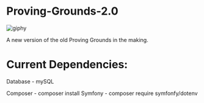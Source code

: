 # Proving-Grounds-2.0

![giphy](https://github.com/Henke-gh/Proving-Grounds-2.0/assets/77665143/25700d1e-5ebb-40c2-bd40-5412e2d381bd)

A new version of the old Proving Grounds in the making.

# Current Dependencies:

Database - mySQL

Composer - composer install
Symfony - composer require symfonfy/dotenv
